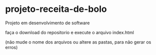 # projeto-receita-de-bolo
Projeto em desenvolvimento de software

faça o download do repositorio e execute o arquivo index.html




(não mude o nome dos arquivos ou altere as pastas, para não gerar os erros)
